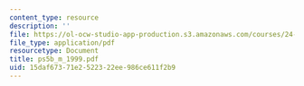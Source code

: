 ```yaml
---
content_type: resource
description: ''
file: https://ol-ocw-studio-app-production.s3.amazonaws.com/courses/24-951-introduction-to-syntax-fall-2003/15daf67371e2522322ee986ce611f2b9_ps5b_m_1999.pdf
file_type: application/pdf
resourcetype: Document
title: ps5b_m_1999.pdf
uid: 15daf673-71e2-5223-22ee-986ce611f2b9
---
```

